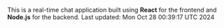 This is a real-time chat application built using **React** for the frontend and **Node.js** for the backend.
Last updated: Mon Oct 28 00:39:17 UTC 2024

